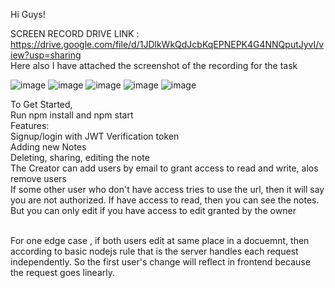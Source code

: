 Hi Guys!<br/>

SCREEN RECORD DRIVE LINK : https://drive.google.com/file/d/1JDlkWkQdJcbKqEPNEPK4G4NNQputJyvI/view?usp=sharing
<br/>
Here also I have attached the screenshot of the recording for the task
<br/>

![image](https://github.com/user-attachments/assets/c2d330a2-ed9d-4786-ab97-0c73c5587d40)
![image](https://github.com/user-attachments/assets/e239f8d6-a07c-4814-8954-b3ac164f1ee8)
![image](https://github.com/user-attachments/assets/f82b781c-9021-4a48-926a-ddca68d255e5)
![image](https://github.com/user-attachments/assets/c313984e-df75-451b-88ce-72dfcb812790)
![image](https://github.com/user-attachments/assets/137d9fb2-aead-407b-93e0-416065c60f04)

To Get Started,
<br/>
Run npm install and npm start
<br/>
Features:
<br/>
Signup/login with JWT Verification token
<br/>
Adding new Notes
<br/>
Deleting, sharing, editing the note
<br/>
The Creator can add users by email to grant access to read and write, alos remove users
<br/>
If some other user who don't have access tries to use the url, then it will say you are not authorized. If have access to read, then you can see the notes. But you can only edit if you have access to edit granted by the owner

<br/>
For one edge case , if both users edit at same place in a docuemnt, then according to basic nodejs rule that is the server handles each request independently. So the first user's change will reflect in frontend because the request goes linearly. 
